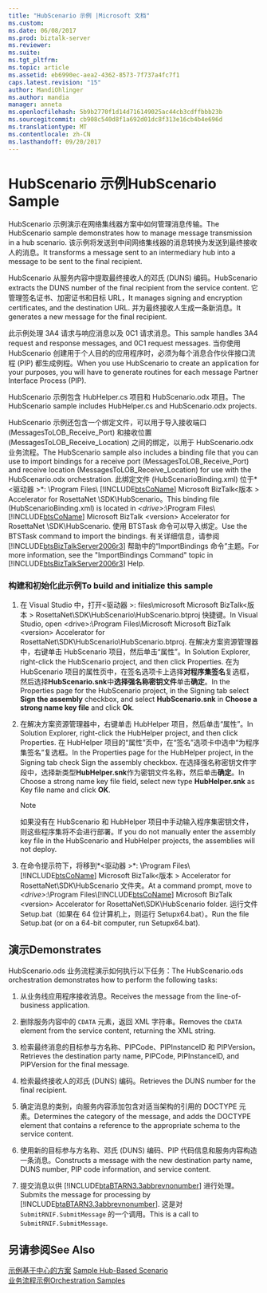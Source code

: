 ```yaml
---
title: "HubScenario 示例 |Microsoft 文档"
ms.custom: 
ms.date: 06/08/2017
ms.prod: biztalk-server
ms.reviewer: 
ms.suite: 
ms.tgt_pltfrm: 
ms.topic: article
ms.assetid: eb6990ec-aea2-4362-8573-7f737a4fc7f1
caps.latest.revision: "15"
author: MandiOhlinger
ms.author: mandia
manager: anneta
ms.openlocfilehash: 5b9b2770f1d14d716149025ac44cb3cdffbbb23b
ms.sourcegitcommit: cb908c540d8f1a692d01dc8f313e16cb4b4e696d
ms.translationtype: MT
ms.contentlocale: zh-CN
ms.lasthandoff: 09/20/2017
---
```

# <a name="hubscenario-sample"></a><span data-ttu-id="dd12e-102">HubScenario 示例</span><span class="sxs-lookup"><span data-stu-id="dd12e-102">HubScenario Sample</span></span>
<span data-ttu-id="dd12e-103">HubScenario 示例演示在网络集线器方案中如何管理消息传输。</span><span class="sxs-lookup"><span data-stu-id="dd12e-103">The HubScenario sample demonstrates how to manage message transmission in a hub scenario.</span></span> <span data-ttu-id="dd12e-104">该示例将发送到中间网络集线器的消息转换为发送到最终接收人的消息。</span><span class="sxs-lookup"><span data-stu-id="dd12e-104">It transforms a message sent to an intermediary hub into a message to be sent to the final recipient.</span></span>  
  
 <span data-ttu-id="dd12e-105">HubScenario 从服务内容中提取最终接收人的邓氏 (DUNS) 编码。</span><span class="sxs-lookup"><span data-stu-id="dd12e-105">HubScenario extracts the DUNS number of the final recipient from the service content.</span></span> <span data-ttu-id="dd12e-106">它管理签名证书、加密证书和目标 URL，</span><span class="sxs-lookup"><span data-stu-id="dd12e-106">It manages signing and encryption certificates, and the destination URL.</span></span> <span data-ttu-id="dd12e-107">并为最终接收人生成一条新消息。</span><span class="sxs-lookup"><span data-stu-id="dd12e-107">It generates a new message for the final recipient.</span></span>  
  
 <span data-ttu-id="dd12e-108">此示例处理 3A4 请求与响应消息以及 0C1 请求消息。</span><span class="sxs-lookup"><span data-stu-id="dd12e-108">This sample handles 3A4 request and response messages, and 0C1 request messages.</span></span> <span data-ttu-id="dd12e-109">当你使用 HubScenario 创建用于个人目的的应用程序时，必须为每个消息合作伙伴接口流程 (PIP) 都生成例程。</span><span class="sxs-lookup"><span data-stu-id="dd12e-109">When you use HubScenario to create an application for your purposes, you will have to generate routines for each message Partner Interface Process (PIP).</span></span>  
  
 <span data-ttu-id="dd12e-110">HubScenario 示例包含 HubHelper.cs 项目和 HubScenario.odx 项目。</span><span class="sxs-lookup"><span data-stu-id="dd12e-110">The HubScenario sample includes HubHelper.cs and HubScenario.odx projects.</span></span>  
  
 <span data-ttu-id="dd12e-111">HubScenario 示例还包含一个绑定文件，可以用于导入接收端口 (MessagesToLOB_Receive_Port) 和接收位置 (MessagesToLOB_Receive_Location) 之间的绑定，以用于 HubScenario.odx 业务流程。</span><span class="sxs-lookup"><span data-stu-id="dd12e-111">The HubScenario sample also includes a binding file that you can use to import bindings for a receive port (MessagesToLOB_Receive_Port) and receive location (MessagesToLOB_Receive_Location) for use with the HubScenario.odx orchestration.</span></span> <span data-ttu-id="dd12e-112">此绑定文件 (HubScenarioBinding.xml) 位于*\<驱动器 >*: \Program Files\\ [!INCLUDE[btsCoName](../../includes/btsconame-md.md)] Microsoft BizTalk\<版本 > Accelerator for RosettaNet \SDK\HubScenario。</span><span class="sxs-lookup"><span data-stu-id="dd12e-112">This binding file (HubScenarioBinding.xml) is located in *\<drive>*:\Program Files\\[!INCLUDE[btsCoName](../../includes/btsconame-md.md)] Microsoft BizTalk \<version> Accelerator for RosettaNet \SDK\HubScenario.</span></span> <span data-ttu-id="dd12e-113">使用 BTSTask 命令可以导入绑定。</span><span class="sxs-lookup"><span data-stu-id="dd12e-113">Use the BTSTask command to import the bindings.</span></span> <span data-ttu-id="dd12e-114">有关详细信息，请参阅 [!INCLUDE[btsBizTalkServer2006r3](../../includes/btsbiztalkserver2006r3-md.md)] 帮助中的“ImportBindings 命令”主题。</span><span class="sxs-lookup"><span data-stu-id="dd12e-114">For more information, see the "ImportBindings Command" topic in [!INCLUDE[btsBizTalkServer2006r3](../../includes/btsbiztalkserver2006r3-md.md)] Help.</span></span>  
  
### <a name="to-build-and-initialize-this-sample"></a><span data-ttu-id="dd12e-115">构建和初始化此示例</span><span class="sxs-lookup"><span data-stu-id="dd12e-115">To build and initialize this sample</span></span>  
  
1.  <span data-ttu-id="dd12e-116">在 Visual Studio 中，打开\<驱动器 >: files\microsoft Microsoft BizTalk\<版本 > RosettaNet\SDK\HubScenario\HubScenario.btproj 快捷键。</span><span class="sxs-lookup"><span data-stu-id="dd12e-116">In Visual Studio, open \<drive>:\Program Files\Microsoft Microsoft BizTalk \<version> Accelerator for RosettaNet\SDK\HubScenario\HubScenario.btproj.</span></span> <span data-ttu-id="dd12e-117">在解决方案资源管理器中，右键单击 HubScenario 项目，然后单击“属性”。</span><span class="sxs-lookup"><span data-stu-id="dd12e-117">In Solution Explorer, right-click the HubScenario project, and then click Properties.</span></span> <span data-ttu-id="dd12e-118">在为 HubScenario 项目的属性页中，在签名选项卡上选择**对程序集签名**复选框，然后选择**HubScenario.snk**中**选择强名称密钥文件**单击**确定**。</span><span class="sxs-lookup"><span data-stu-id="dd12e-118">In the Properties page for the HubScenario project, in the Signing tab select **Sign the assembly** checkbox, and select **HubScenario.snk** in **Choose a strong name key file** and click **Ok**.</span></span>  
  
2.  <span data-ttu-id="dd12e-119">在解决方案资源管理器中，右键单击 HubHelper 项目，然后单击“属性”。</span><span class="sxs-lookup"><span data-stu-id="dd12e-119">In Solution Explorer, right-click the HubHelper project, and then click Properties.</span></span> <span data-ttu-id="dd12e-120">在 HubHelper 项目的“属性”页中，在“签名”选项卡中选中“为程序集签名”复选框。</span><span class="sxs-lookup"><span data-stu-id="dd12e-120">In the Properties page for the HubHelper project, in the Signing tab check Sign the assembly checkbox.</span></span> <span data-ttu-id="dd12e-121">在选择强名称密钥文件字段中，选择新类型**HubHelper.snk**作为密钥文件名称，然后单击**确定**。</span><span class="sxs-lookup"><span data-stu-id="dd12e-121">In Choose a strong name key file field, select new type **HubHelper.snk** as Key file name and click **OK**.</span></span>  
  
    > [!NOTE]
    >  <span data-ttu-id="dd12e-122">如果没有在 HubScenario 和 HubHelper 项目中手动输入程序集密钥文件，则这些程序集将不会进行部署。</span><span class="sxs-lookup"><span data-stu-id="dd12e-122">If you do not manually enter the assembly key file in the HubScenario and HubHelper projects, the assemblies will not deploy.</span></span>  
  
3.  <span data-ttu-id="dd12e-123">在命令提示符下，将移到*\<驱动器 >*: \Program Files\\ [!INCLUDE[btsCoName](../../includes/btsconame-md.md)] Microsoft BizTalk\<版本 > Accelerator for RosettaNet\SDK\HubScenario 文件夹。</span><span class="sxs-lookup"><span data-stu-id="dd12e-123">At a command prompt, move to *\<drive>*:\Program Files\\[!INCLUDE[btsCoName](../../includes/btsconame-md.md)] Microsoft BizTalk \<version> Accelerator for RosettaNet\SDK\HubScenario folder.</span></span> <span data-ttu-id="dd12e-124">运行文件 Setup.bat（如果在 64 位计算机上，则运行 Setupx64.bat）。</span><span class="sxs-lookup"><span data-stu-id="dd12e-124">Run the file Setup.bat (or on a 64-bit computer, run Setupx64.bat).</span></span>  
  
## <a name="demonstrates"></a><span data-ttu-id="dd12e-125">演示</span><span class="sxs-lookup"><span data-stu-id="dd12e-125">Demonstrates</span></span>  
 <span data-ttu-id="dd12e-126">HubScenario.ods 业务流程演示如何执行以下任务：</span><span class="sxs-lookup"><span data-stu-id="dd12e-126">The HubScenario.ods orchestration demonstrates how to perform the following tasks:</span></span>  
  
1.  <span data-ttu-id="dd12e-127">从业务线应用程序接收消息。</span><span class="sxs-lookup"><span data-stu-id="dd12e-127">Receives the message from the line-of-business application.</span></span>  
  
2.  <span data-ttu-id="dd12e-128">删除服务内容中的 `CDATA` 元素，返回 XML 字符串。</span><span class="sxs-lookup"><span data-stu-id="dd12e-128">Removes the `CDATA` element from the service content, returning the XML string.</span></span>  
  
3.  <span data-ttu-id="dd12e-129">检索最终消息的目标参与方名称、PIPCode、PIPInstanceID 和 PIPVersion。</span><span class="sxs-lookup"><span data-stu-id="dd12e-129">Retrieves the destination party name, PIPCode, PIPInstanceID, and PIPVersion for the final message.</span></span>  
  
4.  <span data-ttu-id="dd12e-130">检索最终接收人的邓氏 (DUNS) 编码。</span><span class="sxs-lookup"><span data-stu-id="dd12e-130">Retrieves the DUNS number for the final recipient.</span></span>  
  
5.  <span data-ttu-id="dd12e-131">确定消息的类别，向服务内容添加包含对适当架构的引用的 DOCTYPE 元素。</span><span class="sxs-lookup"><span data-stu-id="dd12e-131">Determines the category of the message, and adds the DOCTYPE element that contains a reference to the appropriate schema to the service content.</span></span>  
  
6.  <span data-ttu-id="dd12e-132">使用新的目标参与方名称、邓氏 (DUNS) 编码、PIP 代码信息和服务内容构造一条消息。</span><span class="sxs-lookup"><span data-stu-id="dd12e-132">Constructs a message with the new destination party name, DUNS number, PIP code information, and service content.</span></span>  
  
7.  <span data-ttu-id="dd12e-133">提交消息以供 [!INCLUDE[btaBTARN3.3abbrevnonumber](../../includes/btabtarn3-3abbrevnonumber-md.md)] 进行处理。</span><span class="sxs-lookup"><span data-stu-id="dd12e-133">Submits the message for processing by [!INCLUDE[btaBTARN3.3abbrevnonumber](../../includes/btabtarn3-3abbrevnonumber-md.md)].</span></span> <span data-ttu-id="dd12e-134">这是对 `SubmitRNIF.SubmitMessage` 的一个调用。</span><span class="sxs-lookup"><span data-stu-id="dd12e-134">This is a call to `SubmitRNIF.SubmitMessage`.</span></span>  
  
## <a name="see-also"></a><span data-ttu-id="dd12e-135">另请参阅</span><span class="sxs-lookup"><span data-stu-id="dd12e-135">See Also</span></span>  
 <span data-ttu-id="dd12e-136">[示例基于中心的方案](../../adapters-and-accelerators/accelerator-rosettanet/sample-hub-based-scenario.md) </span><span class="sxs-lookup"><span data-stu-id="dd12e-136">[Sample Hub-Based Scenario](../../adapters-and-accelerators/accelerator-rosettanet/sample-hub-based-scenario.md) </span></span>  
 [<span data-ttu-id="dd12e-137">业务流程示例</span><span class="sxs-lookup"><span data-stu-id="dd12e-137">Orchestration Samples</span></span>](../../adapters-and-accelerators/accelerator-rosettanet/orchestration-samples.md)